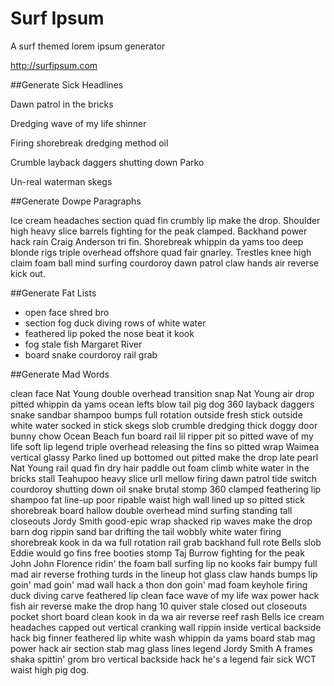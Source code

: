 Surf Ipsum
==========

A surf themed lorem ipsum generator

http://surfipsum.com


##Generate Sick Headlines

Dawn patrol in the bricks

Dredging wave of my life shinner

Firing shorebreak dredging method oil

Crumble layback daggers shutting down Parko

Un-real waterman skegs


##Generate Dowpe Paragraphs

Ice cream headaches section quad fin crumbly lip make the drop. Shoulder high heavy slice barrels fighting for the peak clamped. Backhand power hack rain Craig Anderson tri fin. Shorebreak whippin da yams too deep blonde rigs triple overhead offshore quad fair gnarley. Trestles knee high claim foam ball mind surfing courdoroy dawn patrol claw hands air reverse kick out.


##Generate Fat Lists

- open face shred bro
- section fog duck diving rows of white water
- feathered lip poked the nose beat it kook
- fog stale fish Margaret River
- board snake courdoroy rail grab


##Generate Mad Words

clean face Nat Young double overhead transition snap Nat Young air drop pitted whippin da yams ocean lefts blow tail pig dog 360 layback daggers snake sandbar shampoo bumps full rotation outside fresh stick outside white water socked in stick skegs slob crumble dredging thick doggy door bunny chow Ocean Beach fun board rail lil ripper pit so pitted wave of my life soft lip legend triple overhead releasing the fins so pitted wrap Waimea vertical glassy Parko lined up bottomed out pitted make the drop late pearl Nat Young rail quad fin dry hair paddle out foam climb white water in the bricks stall Teahupoo heavy slice urll mellow firing dawn patrol tide switch courdoroy shutting down oil snake brutal stomp 360 clamped feathering lip shampoo fat line-up poor ripable waist high wall lined up so pitted stick shorebreak board hallow double overhead mind surfing standing tall closeouts Jordy Smith good-epic wrap shacked rip waves make the drop barn dog rippin sand bar drifting the tail wobbly white water firing shorebreak kook in da wa full rotation rail grab backhand full rote Bells slob Eddie would go fins free booties stomp Taj Burrow fighting for the peak John John Florence ridin' the foam ball surfing lip no kooks fair bumpy full mad air reverse frothing turds in the lineup hot glass claw hands bumps lip goin' mad goin' mad wall hack a thon don goin' mad foam keyhole firing duck diving carve feathered lip clean face wave of my life wax power hack fish air reverse make the drop hang 10 quiver stale closed out closeouts pocket short board clean kook in da wa air reverse reef rash Bells ice cream headaches capped out vertical cranking wall rippin inside vertical backside hack big finner feathered lip white wash whippin da yams board stab mag power hack air section stab mag glass lines legend Jordy Smith A frames shaka spittin' grom bro vertical backside hack he's a legend fair sick WCT waist high pig dog.
